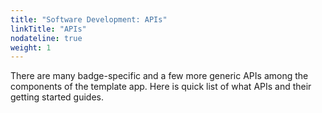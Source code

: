 ```yaml
---
title: "Software Development: APIs"
linkTitle: "APIs"
nodateline: true
weight: 1
---
```



There are many badge-specific and a few more generic APIs among the components of the template app.
Here is quick list of what APIs and their getting started guides.
